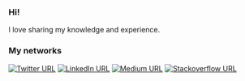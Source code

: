 ### Hi! 

I love sharing my knowledge and experience.

### My networks
[![Twitter URL](https://img.shields.io/static/v1?color=blue&label=Twitter%20&logo=twitter&logoColor=white&style=for-the-badge&message=Follow)](https://twitter.com/adsChosen)
[![LinkedIn URL](https://img.shields.io/static/v1?color=blue&label=linkedin&logo=linkedin&logoColor=white&style=for-the-badge&message=Connect)](https://www.linkedin.com/in/saccoandres)
[![Medium URL](https://img.shields.io/static/v1?color=blue&label=medium&logo=medium&logoColor=white&style=for-the-badge&message=Follow)](https://medium.com/@sacco-andres)
[![Stackoverflow URL](https://img.shields.io/static/v1?color=blue&label=stackoverflow&logo=stackoverflow&logoColor=white&style=for-the-badge&message=check)](https://stackoverflow.com/users/2062201/andres-sacco)
